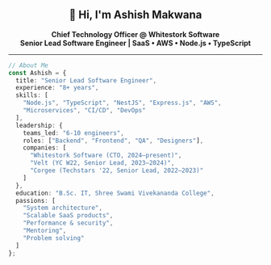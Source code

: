 <h2 align="center">👋 Hi, I'm Ashish Makwana</h2>

<p align="center">
  <b>Chief Technology Officer @ Whitestork Software</b> <br>
  <b>Senior Lead Software Engineer | SaaS • AWS • Node.js • TypeScript</b>
</p>

---

```typescript
// About Me
const Ashish = {
  title: "Senior Lead Software Engineer",
  experience: "8+ years",
  skills: [
    "Node.js", "TypeScript", "NestJS", "Express.js", "AWS",
    "Microservices", "CI/CD", "DevOps"
  ],
  leadership: {
    teams_led: "6-10 engineers",
    roles: ["Backend", "Frontend", "QA", "Designers"],
    companies: [
      "Whitestork Software (CTO, 2024–present)",
      "Velt (YC W22, Senior Lead, 2023–2024)",
      "Corgee (Techstars '22, Senior Lead, 2022–2023)"
    ]
  },
  education: "B.Sc. IT, Shree Swami Vivekananda College",
  passions: [
    "System architecture",
    "Scalable SaaS products",
    "Performance & security",
    "Mentoring",
    "Problem solving"
  ]
};
